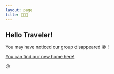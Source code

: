 ```yaml
---
layout: page
title: 💜💜💜
---
```


## Hello Traveler!

You may have noticed our group disappeared 😮 !

[You can find our new home here!](https://www.facebook.com/groups/181122809372617/)


😘
